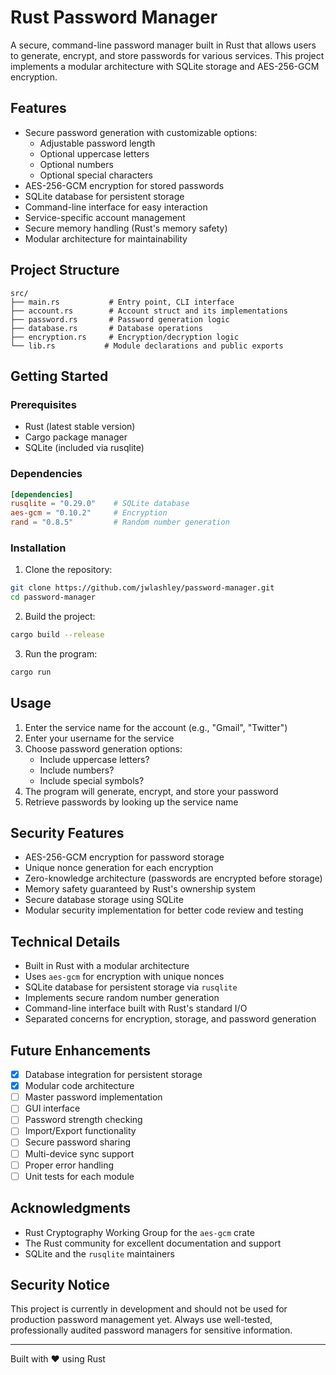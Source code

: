 # Rust Password Manager

A secure, command-line password manager built in Rust that allows users to generate, encrypt, and store passwords for various services. This project implements a modular architecture with SQLite storage and AES-256-GCM encryption.

## Features

- Secure password generation with customizable options:
  - Adjustable password length
  - Optional uppercase letters
  - Optional numbers
  - Optional special characters
- AES-256-GCM encryption for stored passwords
- SQLite database for persistent storage
- Command-line interface for easy interaction
- Service-specific account management
- Secure memory handling (Rust's memory safety)
- Modular architecture for maintainability

## Project Structure

```
src/
├── main.rs           # Entry point, CLI interface
├── account.rs        # Account struct and its implementations
├── password.rs       # Password generation logic
├── database.rs       # Database operations
├── encryption.rs     # Encryption/decryption logic
└── lib.rs           # Module declarations and public exports
```

## Getting Started

### Prerequisites

- Rust (latest stable version)
- Cargo package manager
- SQLite (included via rusqlite)

### Dependencies

```toml
[dependencies]
rusqlite = "0.29.0"    # SQLite database
aes-gcm = "0.10.2"     # Encryption
rand = "0.8.5"         # Random number generation
```

### Installation

1. Clone the repository:
```bash
git clone https://github.com/jwlashley/password-manager.git
cd password-manager
```

2. Build the project:
```bash
cargo build --release
```

3. Run the program:
```bash
cargo run
```

## Usage

1. Enter the service name for the account (e.g., "Gmail", "Twitter")
2. Enter your username for the service
3. Choose password generation options:
   - Include uppercase letters?
   - Include numbers?
   - Include special symbols?
4. The program will generate, encrypt, and store your password
5. Retrieve passwords by looking up the service name

## Security Features

- AES-256-GCM encryption for password storage
- Unique nonce generation for each encryption
- Zero-knowledge architecture (passwords are encrypted before storage)
- Memory safety guaranteed by Rust's ownership system
- Secure database storage using SQLite
- Modular security implementation for better code review and testing

## Technical Details

- Built in Rust with a modular architecture
- Uses `aes-gcm` for encryption with unique nonces
- SQLite database for persistent storage via `rusqlite`
- Implements secure random number generation
- Command-line interface built with Rust's standard I/O
- Separated concerns for encryption, storage, and password generation

## Future Enhancements

- [x] Database integration for persistent storage
- [x] Modular code architecture
- [ ] Master password implementation
- [ ] GUI interface
- [ ] Password strength checking
- [ ] Import/Export functionality
- [ ] Secure password sharing
- [ ] Multi-device sync support
- [ ] Proper error handling
- [ ] Unit tests for each module

## Acknowledgments

- Rust Cryptography Working Group for the `aes-gcm` crate
- The Rust community for excellent documentation and support
- SQLite and the `rusqlite` maintainers

## Security Notice

This project is currently in development and should not be used for production password management yet. Always use well-tested, professionally audited password managers for sensitive information.

---
Built with ❤️ using Rust